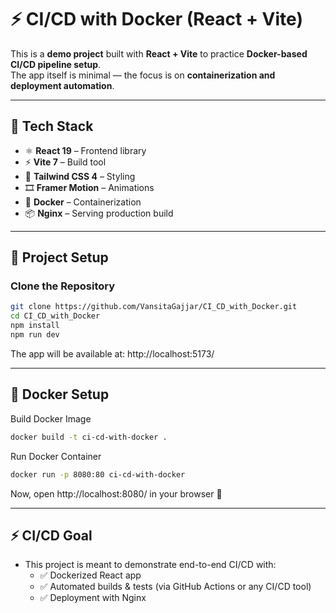 # ⚡ CI/CD with Docker (React + Vite)

This is a **demo project** built with **React + Vite** to practice **Docker-based CI/CD pipeline setup**.  
The app itself is minimal — the focus is on **containerization and deployment automation**.

---

## 🚀 Tech Stack

- ⚛️ **React 19** – Frontend library  
- ⚡ **Vite 7** – Build tool  
- 🎨 **Tailwind CSS 4** – Styling  
- 🎞️ **Framer Motion** – Animations  
- 🐳 **Docker** – Containerization  
- 📦 **Nginx** – Serving production build  

---

## 📂 Project Setup

### Clone the Repository
```bash
git clone https://github.com/VansitaGajjar/CI_CD_with_Docker.git
cd CI_CD_with_Docker
npm install
npm run dev
```
The app will be available at: http://localhost:5173/

---

## 🐳 Docker Setup

Build Docker Image
```bash
docker build -t ci-cd-with-docker .
```

Run Docker Container
```bash
docker run -p 8080:80 ci-cd-with-docker
```
Now, open http://localhost:8080/ in your browser 🚀

---

## ⚡ CI/CD Goal
- This project is meant to demonstrate end-to-end CI/CD with:
  - ✅ Dockerized React app
  - ✅ Automated builds & tests (via GitHub Actions or any CI/CD tool)
  - ✅ Deployment with Nginx
 
  
